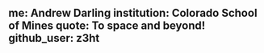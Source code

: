 me: Andrew Darling
institution: Colorado School of Mines
quote: To space and beyond!
github_user: z3ht
---


